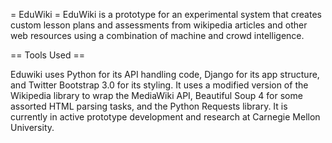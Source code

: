 = EduWiki =
EduWiki is a prototype for an experimental system that creates custom lesson plans and assessments from wikipedia articles and other web resources using a combination of machine and crowd intelligence.

== Tools Used ==

Eduwiki uses Python for its API handling code, Django for its app structure, and Twitter Bootstrap 3.0 for its styling. It uses a modified version of the Wikipedia library to wrap the MediaWiki API, Beautiful Soup 4 for some assorted HTML parsing tasks, and the Python Requests library. It is currently in active prototype development and research at Carnegie Mellon University.
